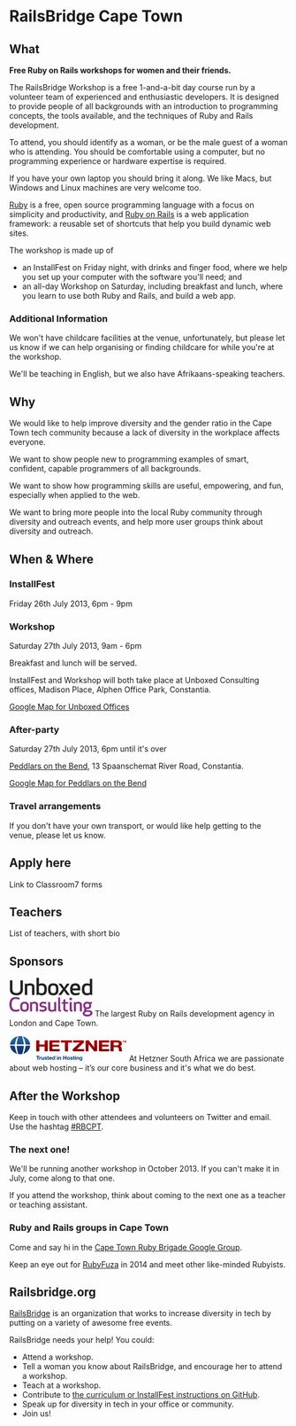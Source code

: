 # RailsBridge Cape Town

## What

**Free Ruby on Rails workshops for women and their friends.**

The RailsBridge Workshop is a free 1-and-a-bit day course run by a volunteer team of experienced and enthusiastic developers. It is designed to provide people of all backgrounds with an introduction to programming concepts, the tools available, and the techniques of Ruby and Rails development.

To attend, you should identify as a woman, or be the male guest of a woman who is attending. You should be comfortable using a computer, but no programming experience or hardware expertise is required.

If you have your own laptop you should bring it along. We like Macs, but Windows and Linux machines are very welcome too.

[Ruby](http://www.ruby-lang.org/en/) is a free, open source programming language with a focus on simplicity and productivity, and [Ruby on Rails](http://rubyonrails.org/) is a web application framework: a reusable set of shortcuts that help you build dynamic web sites.

The workshop is made up of

* an InstallFest on Friday night, with drinks and finger food, where we help you set up your computer with the software you'll need; and
* an all-day Workshop on Saturday, including breakfast and lunch, where you learn to use both Ruby and Rails, and build a web app.


### Additional Information

We won't have childcare facilities at the venue, unfortunately, but please let us know if we can help organising or finding childcare for while you're at the workshop.

We'll be teaching in English, but we also have Afrikaans-speaking teachers.


## Why

We would like to help improve diversity and the gender ratio in the Cape Town tech community because a lack of diversity in the workplace affects everyone.

We want to show people new to programming examples of smart, confident, capable programmers of all backgrounds.

We want to show how programming skills are useful, empowering, and fun, especially when applied to the web.

We want to bring more people into the local Ruby community through diversity and outreach events, and help more user groups think about diversity and outreach.


## When & Where

### InstallFest

Friday 26th July 2013, 6pm - 9pm

### Workshop

Saturday 27th July 2013, 9am - 6pm

Breakfast and lunch will be served.

InstallFest and Workshop will both take place at Unboxed Consulting offices, Madison Place, Alphen Office Park, Constantia.

[Google Map for Unboxed Offices](http://goo.gl/maps/SxLkY)

### After-party

Saturday 27th July 2013, 6pm until it's over

[Peddlars on the Bend](http://www.peddlars.co.za/), 13 Spaanschemat River Road, Constantia.

[Google Map for Peddlars on the Bend](http://goo.gl/maps/syg1D)

### Travel arrangements

If you don't have your own transport, or would like help getting to the venue, please let us know.


## Apply here

Link to Classroom7 forms

## Teachers

List of teachers, with short bio

## Sponsors

![Unboxed Consulting logo](unboxed-logo.png)
The largest Ruby on Rails development agency in London and Cape Town.

![Hetzner logo](hetzner-logo.png)
At Hetzner South Africa we are passionate about web hosting – it’s our core business and it's what we do best.

## After the Workshop

Keep in touch with other attendees and volunteers on Twitter and email. Use the hashtag [\#RBCPT](https://twitter.com/search/realtime?q=%23rbcpt).

### The next one!

We'll be running another workshop in October 2013. If you can't make it in July, come along to that one.

If you attend the workshop, think about coming to the next one as a teacher or teaching assistant.


### Ruby and Rails groups in Cape Town

Come and say hi in the [Cape Town Ruby Brigade Google Group](https://groups.google.com/forum/?fromgroups#!forum/cape-town-ruby-brigade).

Keep an eye out for [RubyFuza](http://rubyfuza.org/) in 2014 and meet other like-minded Rubyists.


## Railsbridge.org

[RailsBridge](http://railsbridge.org) is an organization that works to increase diversity in tech by putting on a variety of awesome free events.

RailsBridge needs your help! You could:

* Attend a workshop.
* Tell a woman you know about RailsBridge, and encourage her to attend a workshop.
* Teach at a workshop.
* Contribute to [the curriculum or InstallFest instructions on GitHub](https://github.com/railsbridge/docs).
* Speak up for diversity in tech in your office or community.
* Join us!